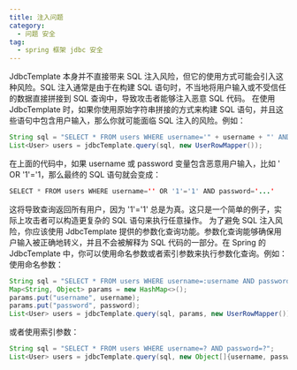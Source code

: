```yaml
---
title: 注入问题
category:
  - 问题 安全
tag:
  - spring 框架 jdbc 安全
---
```


JdbcTemplate 本身并不直接带来 SQL 注入风险，但它的使用方式可能会引入这种风险。SQL 注入通常是由于在构建 SQL 语句时，不当地将用户输入或不受信任的数据直接拼接到 SQL 查询中，导致攻击者能够注入恶意 SQL 代码。
在使用 JdbcTemplate 时，如果你使用原始字符串拼接的方式来构建 SQL 语句，并且这些语句中包含用户输入，那么你就可能面临 SQL 注入的风险。例如：
```java
String sql = "SELECT * FROM users WHERE username='" + username + "' AND password='" + password + "'";
List<User> users = jdbcTemplate.query(sql, new UserRowMapper());
```
在上面的代码中，如果 username 或 password 变量包含恶意用户输入，比如 ' OR '1'='1，那么最终的 SQL 语句就会变成：
```java
SELECT * FROM users WHERE username='' OR '1'='1' AND password='...'
```
这将导致查询返回所有用户，因为 '1'='1' 总是为真。这只是一个简单的例子，实际上攻击者可以构造更复杂的 SQL 语句来执行任意操作。
为了避免 SQL 注入风险，你应该使用 JdbcTemplate 提供的参数化查询功能。参数化查询能够确保用户输入被正确地转义，并且不会被解释为 SQL 代码的一部分。在 Spring 的 JdbcTemplate 中，你可以使用命名参数或者索引参数来执行参数化查询。例如：
使用命名参数：
```java
String sql = "SELECT * FROM users WHERE username=:username AND password=:password";
Map<String, Object> params = new HashMap<>();
params.put("username", username);
params.put("password", password);
List<User> users = jdbcTemplate.query(sql, params, new UserRowMapper());

```
或者使用索引参数：
```java
String sql = "SELECT * FROM users WHERE username=? AND password=?";
List<User> users = jdbcTemplate.query(sql, new Object[]{username, password}, new UserRowMapper());
```